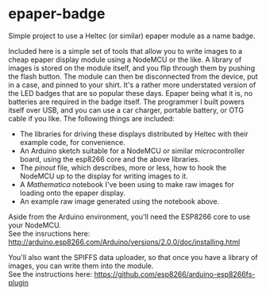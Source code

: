 # epaper-badge
Simple project to use a Heltec (or similar) epaper module as a name badge.  


Included here is a simple set of tools that allow you to write images to a cheap epaper display module
using a NodeMCU or the like.  A library of images is stored on the module itself, and you flip through
them by pushing the flash button.  The module can then be disconnected from the device, put in a case, and
pinned to your shirt.  It's a rather more understated version of the LED badges that are so popular 
these days.  Epaper being what it is, no batteries are required in the badge itself.  The programmer
I built powers itself over USB, and you can use a car charger, portable battery, or OTG cable if you
like.  The following things are included:

   * The libraries for driving these displays distributed by Heltec with their example code, for convenience.
   * An Arduino sketch suitable for a NodeMCU or similar microcontroller board, using the esp8266 core and the above libraries.
   * The *pinout* file, which describes, more or less, how to hook the NodeMCU up to the display for writing images to it.
   * A *Mathematica* notebook I've been using to make raw images for loading onto the epaper display.
   * An example raw image generated using the notebook above.

Aside from the Arduino environment, you'll need the ESP8266 core to use your NodeMCU.  
See the insructions here: http://arduino.esp8266.com/Arduino/versions/2.0.0/doc/installing.html
   
You'll also want the SPIFFS data uploader, so that once you have a library of images, you can 
write them into the module.  
See the instructions here: https://github.com/esp8266/arduino-esp8266fs-plugin
   
